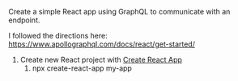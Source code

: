 Create a simple React app using GraphQL to communicate with an endpoint.

I followed the directions here:
https://www.apollographql.com/docs/react/get-started/

1. Create new React project with [Create React App](https://create-react-app.dev/docs/getting-started)
    1. npx create-react-app my-app
